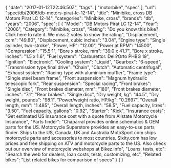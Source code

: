 {
    "date": "2017-01-12T22:46:50Z",
    "tags": [
        "motorbike",
        "spec"
    ],
    "url": "spec\/db\/2006\/db-motors-pirat-lc-12-14",
    "title": "Minibike, cross DB Motors Pirat LC 12-14",
    "categories": "Minibike, cross",
    "brands": "db",
    "years": "2006",
    "spec": [
        {
            "Model": "DB Motors Pirat LC 12-14",
            "Year": "2006",
            "Category": "Minibike, cross",
            "Rating": "Do you know this bike?Click here to rate it. We miss 2 votes to show the rating",
            "Displacement, ccm": "49.80",
            "Displacement, cubic inches": "3.04",
            "Engine type": "Single cylinder, two-stroke",
            "Power, HP": "12.00",
            "Power at RPM": "14500",
            "Compression": "15.5:1",
            "Bore x stroke, mm": "39.0 x 41.7",
            "Bore x stroke, inches": "1.5 x 1.6",
            "Fuel system": "Carburettor.  Dell?Orto PHBG 19",
            "Ignition": "Electronic",
            "Cooling system": "Liquid",
            "Gearbox": "6-speed",
            "Transmission type,final drive": "Chain",
            "Clutch": "Automatic centrifugal",
            "Exhaust system": "Racing-type with aluminium   muffler",
            "Frame type": "Single steel beam frame",
            "Front suspension": "Magnum hydraulic telescopic   fork",
            "Rear suspension": "Special racing",
            "Front brakes": "Single disc",
            "Front brakes diameter, mm": "180",
            "Front brakes diameter, inches": "7.1",
            "Rear brakes": "Single disc",
            "Dry weight, kg": "44.5",
            "Dry weight, pounds": "98.1",
            "Power\/weight ratio, HP\/kg": "0.2697",
            "Overall length, mm": "1.485",
            "Overall length, inches": "58.5",
            "Fuel capacity, litres": "3.50",
            "Fuel capacity, gallons": "0.92",
            "Starter": "Kick",
            "Insurance costs": "Get estimated US insurance cost with a quote from Allstate Motorcycle Insurance",
            "Parts finder": "Chaparral provides online schematics & OEM parts for the US.   Motorcycle Superstore provides an easy-to-use parts finder. Ships to the US, Canada, UK and Australia.MotoSport.com ships motorcycle parts and accessories to most countries.    Sixity.com has low prices and free shipping on ATV and motorcycle parts to the US. Also check out our overview of motorcycle webshops at Bikez.info",
            "Loans, tests, etc": "Search the web for dealers, loan costs, tests, customizing, etc",
            "Related bikes": "List related bikes for comparison of specs"
        }
    ]
}